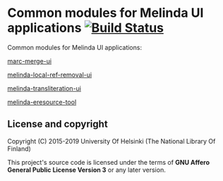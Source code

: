 # Common modules for Melinda UI applications [![Build Status](https://travis-ci.org/NatLibFi/melinda-ui-commons.svg?branch=master)](https://travis-ci.org/NatLibFi/melinda-ui-commons)

Common modules for Melinda UI applications:

[marc-merge-ui](https://github.com/NatLibFi/marc-merge-ui)

[melinda-local-ref-removal-ui](https://github.com/NatLibFi/melinda-local-ref-removal-ui)

[melinda-transliteration-ui](https://github.com/NatLibFi/melinda-transliteration-ui)

[melinda-eresource-tool](https://github.com/NatLibFi/melinda-eresource-tool)

## License and copyright

Copyright (C) 2015-2019 University Of Helsinki (The National Library Of Finland)

This project's source code is licensed under the terms of **GNU Affero General Public License Version 3** or any later version.
